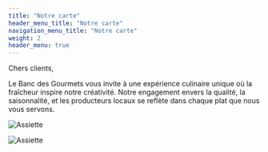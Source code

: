 ```yaml
---
title: "Notre carte"
header_menu_title: "Notre carte"
navigation_menu_title: "Notre carte"
weight: 2
header_menu: true
---
```


Chers clients,

Le Banc des Gourmets vous invite à une expérience culinaire unique où la fraîcheur inspire notre créativité. Notre engagement envers la qualité, la saisonnalité, et les producteurs locaux se reflète dans chaque plat que nous vous servons.

![Assiette](images/Banque1.jpeg)

![Assiette](images/Dessert1.jpeg)

